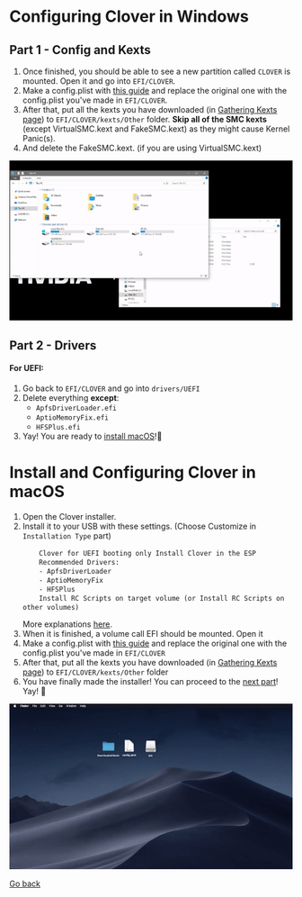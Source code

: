 # Configuring Clover in Windows

## Part 1 - Config and Kexts

1. Once finished, you should be able to see a new partition called `CLOVER` is mounted. Open it and go into `EFI/CLOVER`.
2. Make a config.plist with [this guide](../config/) and replace the original one with the config.plist you've made in `EFI/CLOVER`.
3. After that, put all the kexts you have downloaded \(in [Gathering Kexts page](../../prerequisites/get-started/?id=gathering-kexts)\) to `EFI/CLOVER/kexts/Other` folder. **Skip all of the SMC kexts** \(except VirtualSMC.kext and FakeSMC.kext\) as they might cause Kernel Panic\(s\).
4. And delete the FakeSMC.kext. \(if you are using VirtualSMC.kext\)

![Config and Kexts](../../_images/ezgif-4-106771fe2b5a.gif)

## Part 2 - Drivers

#### For UEFI:

1. Go back to `EFI/CLOVER` and go into `drivers/UEFI`
2. Delete everything **except**:
    - `ApfsDriverLoader.efi`
    - `AptioMemoryFix.efi`
    - `HFSPlus.efi`
3. Yay! You are ready to [install macOS](../../actual-installation/actual-installation-part-1/)!🥳

# Install and Configuring Clover in macOS

1. Open the Clover installer.
2. Install it to your USB with these settings. \(Choose Customize in `Installation Type` part\)
    ```
        Clover for UEFI booting only Install Clover in the ESP
        Recommended Drivers:
        - ApfsDriverLoader
        - AptioMemoryFix
        - HFSPlus
        Install RC Scripts on target volume (or Install RC Scripts on other volumes)
    ```
    More explanations [here](https://hackintosh.gitbook.io/-r-hackintosh-vanilla-desktop-guide/clover-setup).
3. When it is finished, a volume call EFI should be mounted. Open it
2. Make a config.plist with [this guide](../config/) and replace the original one with the config.plist you've made in `EFI/CLOVER`
4. After that, put all the kexts you have downloaded \(in [Gathering Kexts page](../../get-started/prerequisites/#gathering-kexts)\) to `EFI/CLOVER/kexts/Other` folder
5. You have finally made the installer! You can proceed to the [next part](../../actual-installation/actual-installation-part-1/)! Yay! 🥳 

![Steps 3 - 4 \(Copy files to Clover\)](../../_images/ezgif-4-7eed77270d16.gif)

<a href="#" onclick="window.history.back()">Go back</a>